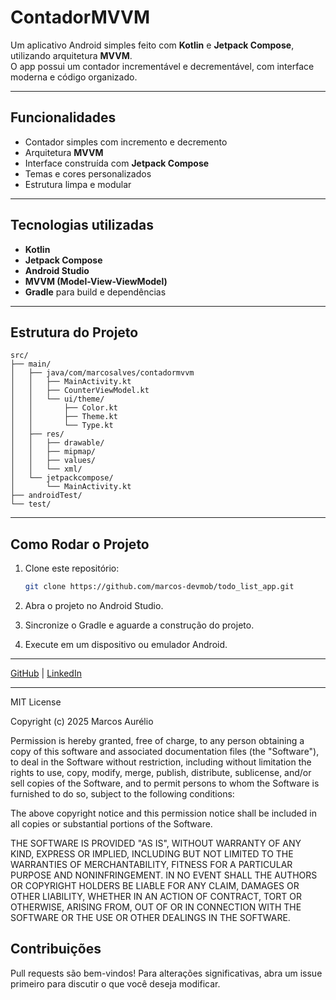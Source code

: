 # ContadorMVVM

Um aplicativo Android simples feito com **Kotlin** e **Jetpack Compose**, utilizando arquitetura **MVVM**.  
O app possui um contador incrementável e decrementável, com interface moderna e código organizado.

---

## Funcionalidades

- Contador simples com incremento e decremento
- Arquitetura **MVVM**
- Interface construída com **Jetpack Compose**
- Temas e cores personalizados
- Estrutura limpa e modular

---

## Tecnologias utilizadas

- **Kotlin**
- **Jetpack Compose**
- **Android Studio**
- **MVVM (Model-View-ViewModel)**
- **Gradle** para build e dependências

---

## Estrutura do Projeto
```vbnet
src/
├── main/
│   ├── java/com/marcosalves/contadormvvm
│   │   ├── MainActivity.kt
│   │   ├── CounterViewModel.kt
│   │   └── ui/theme/
│   │       ├── Color.kt
│   │       ├── Theme.kt
│   │       └── Type.kt
│   ├── res/
│   │   ├── drawable/
│   │   ├── mipmap/
│   │   ├── values/
│   │   └── xml/
│   └── jetpackcompose/
│       └── MainActivity.kt
├── androidTest/
└── test/
```
---

## Como Rodar o Projeto


1. Clone este repositório:
   ```bash
   git clone https://github.com/marcos-devmob/todo_list_app.git
   ```
2. Abra o projeto no Android Studio.
  
3. Sincronize o Gradle e aguarde a construção do projeto.
  
4. Execute em um dispositivo ou emulador Android.

---

[GitHub](https://github.com/marcos-devmob) | [LinkedIn](https://www.linkedin.com/in/marcosaurelioalves/)    

---

MIT License

Copyright (c) 2025 Marcos Aurélio

Permission is hereby granted, free of charge, to any person obtaining a copy
of this software and associated documentation files (the "Software"), to deal
in the Software without restriction, including without limitation the rights
to use, copy, modify, merge, publish, distribute, sublicense, and/or sell
copies of the Software, and to permit persons to whom the Software is
furnished to do so, subject to the following conditions:

The above copyright notice and this permission notice shall be included in all
copies or substantial portions of the Software.

THE SOFTWARE IS PROVIDED "AS IS", WITHOUT WARRANTY OF ANY KIND, EXPRESS OR
IMPLIED, INCLUDING BUT NOT LIMITED TO THE WARRANTIES OF MERCHANTABILITY,
FITNESS FOR A PARTICULAR PURPOSE AND NONINFRINGEMENT. IN NO EVENT SHALL THE
AUTHORS OR COPYRIGHT HOLDERS BE LIABLE FOR ANY CLAIM, DAMAGES OR OTHER
LIABILITY, WHETHER IN AN ACTION OF CONTRACT, TORT OR OTHERWISE, ARISING FROM,
OUT OF OR IN CONNECTION WITH THE SOFTWARE OR THE USE OR OTHER DEALINGS IN THE
SOFTWARE.



## Contribuições

Pull requests são bem-vindos!
Para alterações significativas, abra um issue primeiro para discutir o que você deseja modificar.
